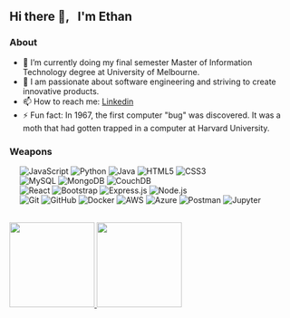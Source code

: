 ## Hi there 👋, &nbsp; I'm Ethan

### About
- 🔭 I’m currently doing my final semester Master of Information Technology degree at University of Melbourne.
- 🌱 I am passionate about software engineering and striving to create innovative products.
- 📫 How to reach me: <a href="https://www.linkedin.com/in/ethange/" target="_blank">Linkedin<a>
- ⚡ Fun fact: In 1967, the first computer "bug" was discovered. It was a moth that had gotten trapped in a computer at Harvard University.


### Weapons

&emsp;
  ![JavaScript](https://img.shields.io/badge/-JavaScript-black?style=flat&logo=javascript)
  ![Python](https://img.shields.io/badge/-Python-black?style=flat&logo=python)
  ![Java](https://img.shields.io/badge/-Java-black?style=flat&logo=Java&logoColor=007396)
  ![HTML5](https://img.shields.io/badge/-HTML5-black?style=flat&logo=HTML5)
  ![CSS3](https://img.shields.io/badge/-CSS3-black?style=flat&logo=CSS3&logoColor=1572B6)
<br/>&emsp;
  ![MySQL](https://img.shields.io/badge/-MySQL-black?style=flat&logo=mysql)
  ![MongoDB](https://img.shields.io/badge/-MongoDB-black?style=flat&logo=mongodb)
  ![CouchDB](https://img.shields.io/badge/-CouchDB-black?style=flat&logo=couchDB)
<br/>&emsp;
  ![React](https://img.shields.io/badge/-React-black?style=flat&logo=react)
  ![Bootstrap](https://img.shields.io/badge/-Bootstrap-black?style=flat&logo=bootstrap&logoColor=563D7C)
  ![Express.js](https://img.shields.io/badge/-Express.js-black?style=flat&logo=express)
  ![Node.js](https://img.shields.io/badge/-Node.js-black?style=flat&logo=node.js)
<br/>&emsp;
  ![Git](https://img.shields.io/badge/-Git-black?style=flat&logo=git)
  ![GitHub](https://img.shields.io/badge/-GitHub-black?style=flat&logo=github)
  ![Docker](https://img.shields.io/badge/-Docker-black?style=flat&logo=docker)
  ![AWS](https://img.shields.io/badge/-AWS-black?style=flat&logo=amazon-aws&logoColor=FF9900)
  ![Azure](https://img.shields.io/badge/-azure-black?style=flat&logo=microsoftazure&logoColor=white)
  ![Postman](https://img.shields.io/badge/-Postman-black?style=flat&logo=postman)
  ![Jupyter](https://img.shields.io/badge/-Jupyter-black?style=flat&logo=jupyter&logoColor=007ACC)


<br/>
<a href="https://github.com/ethangeau">
  <img height="150em" src="https://github-readme-stats.vercel.app/api?username=ethangeau&theme=buefy&show_icons=true" />
  <img height="150em" src="https://github-readme-stats.vercel.app/api/top-langs/?username=ethangeau&theme=buefy&layout=compact" />
</a>


